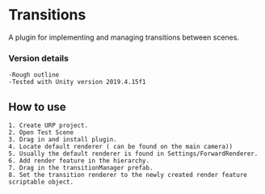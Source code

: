 # Transitions
A plugin for implementing and managing transitions between scenes.

### Version details
```
-Rough outline
-Tested with Unity version 2019.4.15f1
```

## How to use

```
1. Create URP project. 
2. Open Test Scene
3. Drag in and install plugin.
4. Locate default renderer ( can be found on the main camera))
5. Usually the default renderer is found in Settings/ForwardRenderer.
6. Add render feature in the hierarchy. 
7. Drag in the transitionManager prefab.
8. Set the transition renderer to the newly created render feature scriptable object.
```
